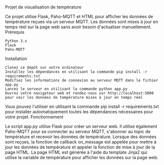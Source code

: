 Projet de visualisation de température

Ce projet utilise Flask, Paho-MQTT et HTML pour afficher les données de température reçues via un serveur MQTT. Les données sont mises à jour en temps réel sur la page web sans avoir besoin d'actualiser manuellement.
Prérequis

    Python 3.x
    Flask
    Paho-MQTT

Installation

    Clonez ce dépôt sur votre ordinateur
    Installez les dépendances en utilisant la commande pip install -r requirements.txt
    Modifiez les informations de connexion au serveur MQTT dans le fichier app.py
    Lancez le serveur en utilisant la commande python app.py
    Ouvrez votre navigateur web et rendez-vous sur http://localhost:5000 pour voir les données de température mises à jour en temps réel

Vous pouvez l'utiliser en utilisant la commande pip install -r requirements.txt pour installer automatiquement toutes les dépendances nécessaires pour votre projet.
Fonctionnement

Le script app.py utilise Flask pour créer un serveur web. Il utilise également Paho-MQTT pour se connecter au serveur MQTT, s'abonner au topic de température et recevoir les données de température. Lorsque des données sont reçues, la fonction de callback on_message est appelée pour mettre à jour les données de température et appeler la fonction de mise à jour de la page HTML. La page HTML est générée à l'aide du template Jinja2 qui utilise la variable de température pour afficher les données sur la page web.